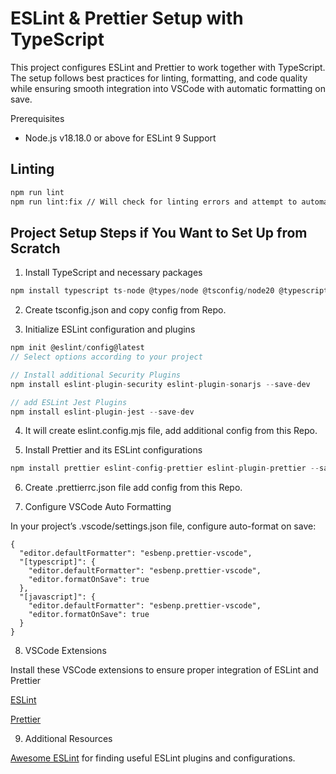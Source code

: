# ESLint & Prettier Setup with TypeScript

This project configures ESLint and Prettier to work together with TypeScript.
The setup follows best practices for linting, formatting, and code quality while
ensuring smooth integration into VSCode with automatic formatting on save.

Prerequisites

- Node.js v18.18.0 or above for ESLint 9 Support

## Linting

```bash
npm run lint
npm run lint:fix // Will check for linting errors and attempt to automatically fix
```

## Project Setup Steps if You Want to Set Up from Scratch

1.  Install TypeScript and necessary packages

```js
npm install typescript ts-node @types/node @tsconfig/node20 @typescript-eslint/eslint-plugin typescript-eslint/parser --save-dev
```

2. Create tsconfig.json and copy config from Repo.

3. Initialize ESLint configuration and plugins

```js
npm init @eslint/config@latest
// Select options according to your project

// Install additional Security Plugins
npm install eslint-plugin-security eslint-plugin-sonarjs --save-dev

// add ESLint Jest Plugins
npm install eslint-plugin-jest --save-dev
```

4. It will create eslint.config.mjs file, add additional config from this Repo.

5. Install Prettier and its ESLint configurations

```js
npm install prettier eslint-config-prettier eslint-plugin-prettier --save-dev
```

6. Create .prettierrc.json file add config from this Repo.

7. Configure VSCode Auto Formatting

In your project’s .vscode/settings.json file, configure auto-format on save:

```
{
  "editor.defaultFormatter": "esbenp.prettier-vscode",
  "[typescript]": {
    "editor.defaultFormatter": "esbenp.prettier-vscode",
    "editor.formatOnSave": true
  },
  "[javascript]": {
    "editor.defaultFormatter": "esbenp.prettier-vscode",
    "editor.formatOnSave": true
  }
}

```

8. VSCode Extensions

Install these VSCode extensions to ensure proper integration of ESLint and
Prettier

[ESLint](https://marketplace.visualstudio.com/items?itemName=dbaeumer.vscode-eslint)

[Prettier](https://marketplace.visualstudio.com/items?itemName=esbenp.prettier-vscode)

9. Additional Resources

[Awesome ESLint](https://github.com/dustinspecker/awesome-eslint) for finding
useful ESLint plugins and configurations.
